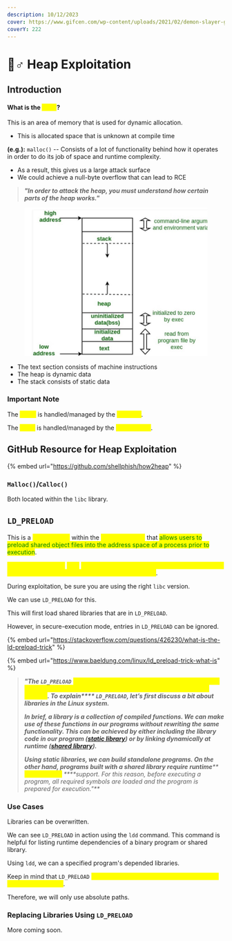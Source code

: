 ```yaml
---
description: 10/12/2023
cover: https://www.gifcen.com/wp-content/uploads/2021/02/demon-slayer-gif-2.gif
coverY: 222
---
```


# 🧟♂ Heap Exploitation

## Introduction

#### What is the <mark style="color:yellow;">heap</mark>?

This is an area of memory that is used for dynamic allocation.

* This is allocated space that is unknown at compile time

**(e.g.):** `malloc()` -- Consists of a lot of functionality behind how it operates in order to do its job of space and runtime complexity.

* As a result, this gives us a large attack surface
* We could achieve a null-byte overflow that can lead to RCE

> _**"In order to attack the heap, you must understand how certain parts of the heap works."**_

<figure><img src="../../.gitbook/assets/image (173).png" alt=""><figcaption></figcaption></figure>

* The text section consists of machine instructions
* The heap is dynamic data
* The stack consists of static data

### Important Note

The <mark style="color:yellow;">Stack</mark> is handled/managed by the <mark style="color:yellow;">compiler</mark>.

The <mark style="color:yellow;">Heap</mark> is handled/managed by the <mark style="color:yellow;">programmer</mark>.

## GitHub Resource for Heap Exploitation

{% embed url="https://github.com/shellphish/how2heap" %}

### `Malloc()`/`Calloc()`

Both located within the `libc` library.

## `LD_PRELOAD`

This is a <mark style="color:yellow;">Linux feature</mark> within the <mark style="color:yellow;">Dynamic Linker</mark> that <mark style="color:green;">allows users to preload shared object files into the address space of a process prior to execution</mark>.

<mark style="color:yellow;">Different versions of</mark> <mark style="color:yellow;"></mark><mark style="color:yellow;">`libc`</mark> <mark style="color:yellow;"></mark><mark style="color:yellow;">will mean different versions of standard functions. Ultimately, leading to different behaviors in the heap</mark>.

During exploitation, be sure you are using the right `libc` version.

We can use `LD_PRELOAD` for this.

This will first load shared libraries that are in `LD_PRELOAD`.

However, in secure-execution mode, entries in `LD_PRELOAD` can be ignored.

{% embed url="https://stackoverflow.com/questions/426230/what-is-the-ld-preload-trick" %}

{% embed url="https://www.baeldung.com/linux/ld_preload-trick-what-is" %}

> _**"The `LD_PRELOAD`**_ _<mark style="color:yellow;">**trick is a useful technique to influence the linkage of shared libraries and the resolution of symbols (functions) at runtime**</mark>**. To explain**** ****`LD_PRELOAD`****, let’s first discuss a bit about libraries in the Linux system.**_
>
> _**In brief, a library is a collection of compiled functions. We can make use of these functions in our programs without rewriting the same functionality. This can be achieved by either including the library code in our program (**_[_**static library**_](https://en.wikipedia.org/wiki/Static\_library)_**) or by linking dynamically at runtime (**_[_**shared library**_](https://en.wikipedia.org/wiki/Library\_\(computing\)#Shared\_libraries)_**).**_
>
> _**Using static libraries, we can build standalone programs. On the other hand, programs built with a shared library require runtime**** **<mark style="color:yellow;">**linker/loader**</mark>** ****support. For this reason, before executing a program, all required symbols are loaded and the program is prepared for execution."**_

### Use Cases

Libraries can be overwritten.

We can see `LD_PRELOAD` in action using the `ldd` command. This command is helpful for listing runtime dependencies of a binary program or shared library.&#x20;

Using `ldd`, we can a specified program's depended libraries.

Keep in mind that `LD_PRELOAD` <mark style="color:yellow;">is an environment variable and it only affects the current process</mark>.

Therefore, we will only use absolute paths.&#x20;

### Replacing Libraries Using `LD_PRELOAD`

More coming soon.
